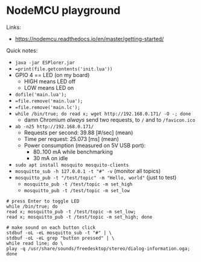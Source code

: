NodeMCU playground
==================

Links:

 - https://nodemcu.readthedocs.io/en/master/getting-started/

Quick notes:

 - `java -jar ESPlorer.jar`
 - `=print(file.getcontents('init.lua'))`
 - GPIO 4 == LED (on my board)
    - HIGH means LED off
    - LOW means LED on
 - `dofile('main.lua');`
 - `=file.remove('main.lua');`
 - `=file.remove('main.lc');`
 - `while /bin/true; do read x; wget http://192.168.0.171/ -O -; done`
    - damn Chromium _always_ send two requests, to `/` and to `/favicon.ico`
 - `ab -n25 http://192.168.0.171/`
    - Requests per second:    39.88 [#/sec] (mean)
    - Time per request:       25.073 [ms] (mean)
    - Power consumption (measured on 5V USB port):
        - 80..100 mA while benchmarking
        - 30 mA on idle
 - `sudo apt install mosquito mosquito-clients`
 - `mosquitto_sub -h 127.0.0.1 -t "#" -v` (monitor all topics)
 - `mosquitto_pub -t "/test/topic" -m "Hello, world"` (just to test)
    - `mosquitto_pub -t /test/topic -m set_high`
    - `mosquitto_pub -t /test/topic -m set_low`

```
# press Enter to toggle LED
while /bin/true; do
read x; mosquitto_pub -t /test/topic -m set_low;
read x; mosquitto_pub -t /test/topic -m set_high; done
```

```
# make sound on each button click
stdbuf -oL -eL mosquitto_sub -t "#" | \
stdbuf -oL -eL grep "button pressed" | \
while read line; do \
play -q /usr/share/sounds/freedesktop/stereo/dialog-information.oga; done
```
